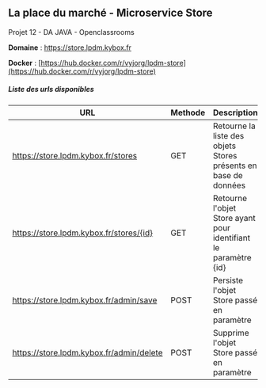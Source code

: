 ## La place du marché - Microservice Store
Projet 12 - DA JAVA - Openclassrooms

**Domaine** : https://store.lpdm.kybox.fr

**Docker** : [https://hub.docker.com/r/vyjorg/lpdm-store](https://hub.docker.com/r/vyjorg/lpdm-store)

##### Liste des urls disponibles 

| URL                                      | Methode | Description                                                     |
|------------------------------------------|---------|-----------------------------------------------------------------|
| https://store.lpdm.kybox.fr/stores       | GET     | Retourne la liste des objets Stores présents en base de données |
| https://store.lpdm.kybox.fr/stores/{id}  | GET     | Retourne l'objet Store ayant pour identifiant le paramètre {id} |
| https://store.lpdm.kybox.fr/admin/save   | POST    | Persiste l'objet Store passé en paramètre                       |
| https://store.lpdm.kybox.fr/admin/delete | POST    | Supprime l'objet Store passé en paramètre                       |